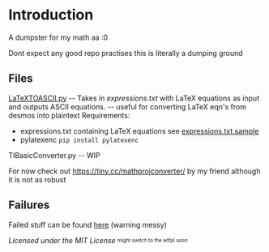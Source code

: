 # Introduction
A dumpster for my math aa :0

Dont expect any good repo practises this is literally a dumping ground

## Files

[LaTeXTOASCII.py](/LaTeXTOASCII.py) -- Takes in _expressions.txt_ with LaTeX equations as input and outputs ASCII equations. -- useful for converting LaTeX eqn's from desmos into plaintext
Requirements: 
- expressions.txt containing LaTeX equations see [expressions.txt.sample](/expressions.txt.sample)
- pylatexenc `pip install pylatexenc` 

TIBasicConverter.py -- WIP 

For now check out https://tiny.cc/mathprojconverter/ by my friend although it is not as robust 

## Failures

Failed stuff can be found [here](/failed%20stuff/) (warning messy)

_Licensed under the MIT License_
<sub><sup>might switch to the wtfpl soon</sup></sub>
